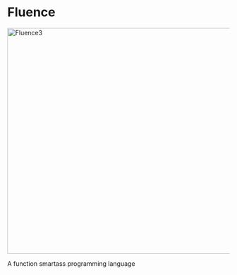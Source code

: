 # Fluence
<img width="512" height="512" alt="Fluence3" src="https://github.com/user-attachments/assets/ded90492-45ec-446f-a997-bea92e87c27e" />




A function smartass programming language
